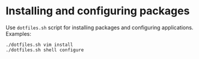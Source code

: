 Installing and configuring packages
===================================

Use `dotfiles.sh` script for installing packages and configuring applications.
Examples:

    ./dotfiles.sh vim install
    ./dotfiles.sh shell configure

